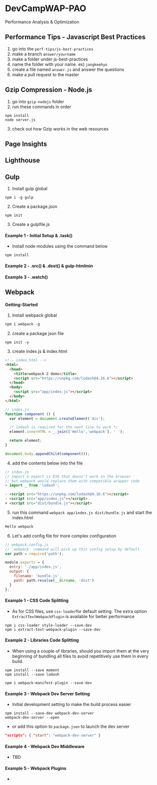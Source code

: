 # DevCampWAP-PAO
Performance Analysis &amp; Optimization

## Performance Tips - Javascript Best Practices
1. go into the `perf-tips/js-best-practices`
2. make a branch `answer/yourname`
3. make a folder under js-best-practices
4. name the folder with your name. ex) `jangkeehyo`
5. create a file named `answer.js` and answer the questions
6. make a pull request to the master

## Gzip Compression - Node.js
1. go into `gzip-nodejs` folder
2. run these commands in order

```
npm install
node server.js
```

3. check out how Gzip works in the web resources

## Page Insights

## Lighthouse

## Gulp
1. Install gulp global

```
npm i -g gulp
```

2. Create a package.json

```
npm init
```

3. Create a gulpfile.js

#### Example 1 - Initial Setup & .task()
- Install node modules using the command below

```
npm install
```

#### Example 2 - .src() & .dest() & gulp-htmlmin

#### Example 3 - .watch()


## Webpack
#### Getting-Started
1. Install webpack global

  ```js
  npm i webpack -g
  ```

2. create a package json file

  ```text
  npm init -y
  ```

3. create index.js & index.html

  ```html
  <!-- index.html -->
  <html>
    <head>
      <title>webpack 2 demo</title>
      <script src="https://unpkg.com/lodash@4.16.6"></script>
    </head>
    <body>
      <script src="app/index.js"></script>
    </body>
  </html>
  ```

  ```js
  // index.js
  function component () {
    var element = document.createElement('div');

    /* lodash is required for the next line to work */
    element.innerHTML = _.join(['Hello','webpack'], ' ');

    return element;
  }

  document.body.appendChild(component());
  ```

4. add the contents below into the file

  ```js
  // index.js
  // import & export is ES6 that doesn't work in the browser
  // but webpack would replace them with compatible wrapper code
  + import _ from 'lodash';
  ```

  ```html
  - <script src="https://unpkg.com/lodash@4.16.6"></script>
  - <script src="app/index.js"></script>
  + <script src="dist/bundle.js"></script>
  ```

5. run this command `webpack app/index.js dist/bundle.js` and start the index.html

  ```html
  Hello webpack
  ```

6. Let's add config file for more complex configuration

  ```js
  // webpack.config.js
  // `webpack` command will pick up this config setup by default
  var path = require('path');

  module.exports = {
    entry: './app/index.js',
    output: {
      filename: 'bundle.js',
      path: path.resolve(__dirname, 'dist')
    }
  };
  ```

#### Example 1 - CSS Code Splitting
- As for CSS files, use `css-loader`for default setting. The extra option `ExtractTextWebpackPlugin` is available for better performance

```text
npm i css-loader style-loader --save-dev
npm i extract-text-webpack-plugin --save-dev
```

#### Example 2 - Libraries Code Splitting
- When using a couple of libraries, should you import them at the very beginning of bundling all files to avoid repetitively use them in every build.

```text
npm install --save moment
npm install --save lodash

npm i webpack-manifest-plugin --save-dev
```

#### Example 3 - Webpack Dev Server Setting
- Initial development setting to make the build process easier

```
npm install --save-dev webpack-dev-server
webpack-dev-server --open
```

- or add this option to `package.json` to launch the dev server

```json
"scripts": { "start": "webpack-dev-server" }
```

#### Example 4 - Webpack Dev Middleware
- TBD

#### Example 5 - Webpack Plugins
-

